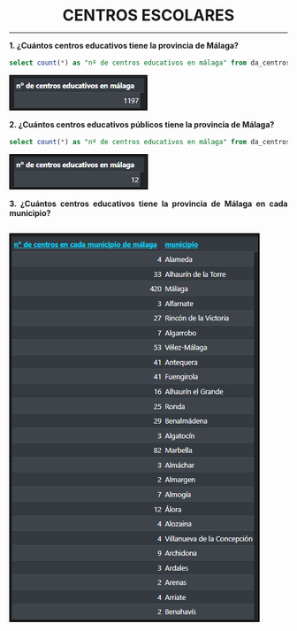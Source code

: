<style>
  h1{
    text-align: center;
    font-weight: bold;
    border: none;
    margin-bottom: 0px;
  }

  p{
    text-align: justify;
  }

  img{
    border: 2px solid black;
  }

  #ex{
    border: none;
  }
</style>

<h1>CENTROS ESCOLARES</h1>

<hr>

<p><b>1. ¿Cuántos centros educativos tiene la provincia de Málaga?</b></p>

```sql
select count(*) as "nº de centros educativos en málaga" from da_centros where d_provincia="málaga";
```

<img src="img/1.png">

<p><b>2. ¿Cuántos centros educativos públicos tiene la provincia de Málaga?</b></p>

```sql
select count(*) as "nº de centros educativos en málaga" from da_centros where d_provincia="málaga" and d_denomina in("colegio público rural", "centro público integrado de formación profesional");
```

<img src="img/2.png">

<p><b>3. ¿Cuántos centros educativos tiene la provincia de Málaga en cada municipio?</b></p>

```sql

```

<img src="img/3.png">
